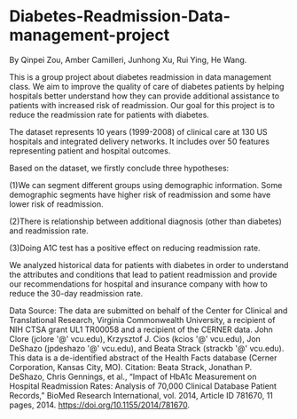 # Diabetes-Readmission-Data-management-project
By Qinpei Zou, Amber Camilleri, Junhong Xu, Rui Ying, He Wang.

This is a group project about diabetes readmission in data management class. We aim to improve the quality of care of diabetes patients by helping hospitals better understand how they can provide additional assistance to patients with increased risk of readmission. Our goal for this project is to reduce the readmission rate for patients with diabetes.

The dataset represents 10 years (1999-2008) of clinical care at 130 US hospitals and integrated delivery networks. It includes over 50 features representing patient and hospital outcomes.  

Based on the dataset, we firstly conclude three hypotheses:

(1)We can segment different groups using demographic information. Some demographic segments have higher risk of readmission and some have lower risk of readmission.

(2)There is relationship between additional diagnosis (other than diabetes) and readmission rate.

(3)Doing A1C test has a positive effect on reducing readmission rate.

We analyzed historical data for patients with diabetes in order to understand the attributes and conditions that lead to patient readmission and provide our recommendations for hospital and insurance company with how to reduce the 30-day readmission rate.


Data Source: The data are submitted on behalf of the Center for Clinical and Translational Research, Virginia Commonwealth University, a recipient of NIH CTSA grant UL1 TR00058 and a recipient of the CERNER data. John Clore (jclore '@' vcu.edu), Krzysztof J. Cios (kcios '@' vcu.edu), Jon DeShazo (jpdeshazo '@' vcu.edu), and Beata Strack (strackb '@' vcu.edu). This data is a de-identified abstract of the Health Facts database (Cerner Corporation, Kansas City, MO).
Citation: Beata Strack, Jonathan P. DeShazo, Chris Gennings, et al., “Impact of HbA1c Measurement on Hospital Readmission Rates: Analysis of 70,000 Clinical Database Patient Records,” BioMed Research International, vol. 2014, Article ID 781670, 11 pages, 2014. https://doi.org/10.1155/2014/781670.
